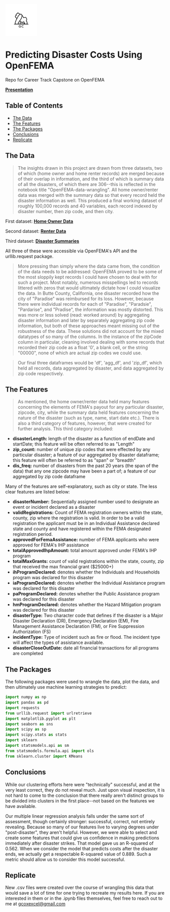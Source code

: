 <img src="assets/brand logo.png" width="100" height="100"></a>

# Predicting Disaster Costs Using OpenFEMA
Repo for Career Track Capstone on OpenFEMA

<a href="https://gcox32.github.io/FEMA/OpenFEMA%20Presentation.slides#/0/1" target="_blank">**Presentation**</a>

## Table of Contents

- [The Data](#the-data)
- [The Features](#the-features)
- [The Packages](#the-packages)
- [Conclusions](#conclusions)
- [Replicate](#replicate)

## The Data

> The insights drawn in this project are drawn from three datasets, two of which (home owner and home renter records) are merged because of their overlap in information, and the third of which is summary data of all the disasters, of which there are 306--this is reflected in the notebook title "OpenFEMA-data-wrangling". All home owner/renter data was merged with the summary data so that every record held the disaster information as well. This produced a final working dataset of roughly 100,000 records and 40 variables, each record indexed by disaster number, then zip code, and then city.


First dataset: <a href="https://www.fema.gov/openfema-dataset-housing-assistance-data-owners-v1" target="_blank">**Home Owner Data**</a>

Second dataset: <a href="https://www.fema.gov/openfema-dataset-housing-assistance-data-renters-v1" target="_blank">**Renter Data**</a>

Third dataset: <a href="https://www.fema.gov/openfema-dataset-disaster-declarations-summaries-v1" target="_blank">**Disaster Summaries**</a>

All three of these were accessible via OpenFEMA's API and the urllib.request package.

> More pressing than simply where the data came from, the condition of the data needs to be addressed: OpenFEMA proved to be some of the most sloppily kept records I could have chosen to deal with for such a project. Most notably, numerous misspellings led to records littered with zeros that would ultimately dictate how I could visualize the data. In Butte County, California, one disaster recorded how the city of "Paradise" was reimbursed for its loss. However, because there were individual records for each of "Paradise", "Paradsie", "Pardarise", and "Pradise", the information was mostly distorted. This was more or less solved (read: worked around) by aggregating disaster information and later by separately aggregating zip code information, but both of these approaches meant missing out of the robustness of the data. These solutions did not account for the mixed datatypes of so many of the columns. In the instance of the zipCode column in particular, cleaning involved dealing with some records that recorded their zip code as a float '0', a blank cell, or the string "00000", none of which are actual zip codes we could use.

> Our final three dataframes would be 'df', 'agg_df', and 'zip_df', which held all records, data aggregated by disaster, and data aggregated by zip code respectively.

## The Features

> As mentioned, the home owner/renter data held many features concerning the elements of FEMA's payout for any particular disaster, zipcode, city, while the summary data held features concerning the nature of the disaster (such as type, name, start date etc.). There is also a third category of features, however, that were created for further analysis. This third category included:
- **disasterLength:** length of the disaster as a function of endDate and startDate; this feature will be often referred to as "Length"
- **zip_count:** number of unique zip codes that were effected by any particular disaster; a feature of our aggregated by disaster dataframe; this feature will often be referred to as "span" or "breadth"
- **dis_freq:** number of disasters from the past 20 years (the span of the data) that any one zipcode may have been a part of; a feature of our aggregated by zip code dataframe

Many of the features are self-explanatory, such as city or state. The less clear features are listed below:
- **disasterNumber:** Sequentially assigned number used to designate an event or incident declared as a disaster
- **validRegistrations:** Count of FEMA registration owners within the state, county, zip where the registration is valid. In order to be a valid registration the applicant must be in an Individual Assistance declared state and county and have registered within the FEMA designated registration period.
- **approvedForFemaAssistance:** number of FEMA applicants who were approved for FEMA's IHP assistance
- **totalApprovedIhpAmount:** total amount approved under FEMA's IHP program
- **totalMaxGrants:** count of valid registrations within the state, county, zip that received the max financial grant ($25000+)
- **ihProgramDeclared:** denotes whether the Individuals and Households program was declared for this disaster
- **iaProgramDeclared:** denotes whether the Individual Assistance program was declared for this disaster
- **paProgramDeclared:** denotes whether the Public Assistance program was declared for this disaster
- **hmProgramDeclared:** denotes whether the Hazard Mitigation program was declared for this disaster
- **disasterType:** Two character code that defines if the disaster is a Major Disaster Declaration (DR), Emergency Declaration (EM), Fire Management Assistance Declaration (FM), or Fire Suppression Authorization (FS)
- **incidentType:** Type of incident such as fire or flood. The incident type will affect the types of assistance available.
- **disasterCloseOutDate:** date all financial transactions for all programs are completed

## The Packages

The following packages were used to wrangle the data, plot the data, and then ultimately use machine learning strategies to predict:

```python
import numpy as np
import pandas as pd
import requests
from urllib.request import urlretrieve
import matplotlib.pyplot as plt
import seaborn as sns
import scipy as sp
import scipy.stats as stats
import sklearn
import statsmodels.api as sm
from statsmodels.formula.api import ols
from sklearn.cluster import KMeans

```

## Conclusions

While our clustering efforts here were "technically" successful, and at the very least correct, they do not reveal much. Just upon visual inspection, it is not hard to come to the conclusion that there really aren't distinct groups to be divided into clusters in the first place--not based on the features we have available.

Our multiple linear regression analysis falls under the same sort of assessment, though certainly stronger: successful, correct, not entirely revealing. Because so many of our features live to varying degrees under "post-disaster", they aren't helpful. However, we were able to select and create some features that could give us confidence in making predictions immediately after disaster strikes. That model gave us an R-squared of 0.562. When we consider the model that predicts costs after the disaster ends, we actually get a respectable R-squared value of 0.889. Such a metric should allow us to consider this model successful.

## Replicate

New .csv files were created over the course of wrangling this data that would save a lot of time for one trying to recreate my results here. If you are interested in them or in the .ipynb files themselves, feel free to reach out to me at gcoxexcel@gmail.com